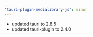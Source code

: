```yaml
---
"tauri-plugin-medialibrary-js": minor
---
```


- updated tauri to 2.8.5
- updated tauri-plugin to 2.4.0
